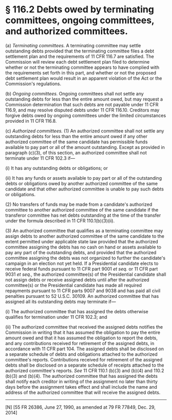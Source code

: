 # § 116.2   Debts owed by terminating committees, ongoing committees, and authorized committees.

(a) *Terminating committees.* A terminating committee may settle outstanding debts provided that the terminating committee files a debt settlement plan and the requirements of 11 CFR 116.7 are satisfied. The Commission will review each debt settlement plan filed to determine whether or not the terminating committee appears to have complied with the requirements set forth in this part, and whether or not the proposed debt settlement plan would result in an apparent violation of the Act or the Commission's regulations.


(b) *Ongoing committees.* Ongoing committees shall not settle any outstanding debts for less than the entire amount owed, but may request a Commission determination that such debts are not payable under 11 CFR 116.9, and may resolve disputed debts under 11 CFR 116.10. Creditors may forgive debts owed by ongoing committees under the limited circumstances provided in 11 CFR 116.8.


(c) *Authorized committees.* (1) An authorized committee shall not settle any outstanding debts for less than the entire amount owed if any other authorized committee of the same candidate has permissible funds available to pay part or all of the amount outstanding. Except as provided in paragraph (c)(3), of this section, an authorized committee shall not terminate under 11 CFR 102.3 if—


(i) It has any outstanding debts or obligations; or


(ii) It has any funds or assets available to pay part or all of the outstanding debts or obligations owed by another authorized committee of the same candidate and that other authorized committee is unable to pay such debts or obligations.


(2) No transfers of funds may be made from a candidate's authorized committee to another authorized committee of the same candidate if the transferor committee has net debts outstanding at the time of the transfer under the formula described in 11 CFR 110.1(b)(3)(ii).


(3) An authorized committee that qualifies as a terminating committee may assign debts to another authorized committee of the same candidate to the extent permitted under applicable state law provided that the authorized committee assigning the debts has no cash on hand or assets available to pay any part of the outstanding debts, and provided that the authorized committee assigning the debts was not organized to further the candidate's campaign in an election not yet held. If a Presidential candidate elects to receive federal funds pursuant to 11 CFR part 9001 *et seq.* or 11 CFR part 9031 *et seq.,* the authorized committee(s) of the Presidential candidate shall not assign debts or receive assigned debts until after the authorized committee(s) or the Presidential candidate has made all required repayments pursuant to 11 CFR parts 9007 and 9038 and has paid all civil penalties pursuant to 52 U.S.C. 30109. An authorized committee that has assigned all its outstanding debts may terminate if—


(i) The authorized committee that has assigned the debts otherwise qualifies for termination under 11 CFR 102.3; and


(ii) The authorized committee that received the assigned debts notifies the Commission in writing that it has assumed the obligation to pay the entire amount owed and that it has assumed the obligation to report the debts, and any contributions received for retirement of the assigned debts, in accordance with 11 CFR part 104. The assigned debts shall be disclosed on a separate schedule of debts and obligations attached to the authorized committee's reports. Contributions received for retirement of the assigned debts shall be disclosed on a separate schedule of receipts attached to the authorized committee's reports. *See* 11 CFR 110.1 (b)(3) and (b)(4) and 110.2 (b)(3) and (b)(4). The authorized committee that has assigned the debts shall notify each creditor in writing of the assignment no later than thirty days before the assignment takes effect and shall include the name and address of the authorized committee that will receive the assigned debts.



---

[N] [55 FR 26386, June 27, 1990, as amended at 79 FR 77849, Dec. 29, 2014]




